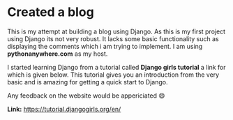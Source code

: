 # Created a blog 
This is my attempt at building a blog using Django. As this is my first project using Django its not very robust. It lacks some 
basic functionality such as displaying the comments which i am trying to implement. I am using **pythonanywhere.com** as my host. 

I started learning Django from a tutorial called **Django girls tutorial** a link for which is given below. This tutorial 
gives you an introduction from the very basic and is amazing for getting a quick start to Django. 

Any feedback on the website would be appericiated :smile:




**Link:**  https://tutorial.djangogirls.org/en/
